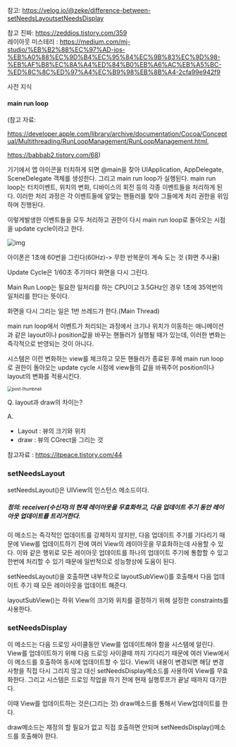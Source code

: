 참고: https://velog.io/@zeke/difference-between-setNeedsLayoutsetNeedsDisplay

참고 진짜: https://zeddios.tistory.com/359  
레이아웃 미스테리 : https://medium.com/mj-studio/%EB%B2%88%EC%97%AD-ios-%EB%A0%88%EC%9D%B4%EC%95%84%EC%9B%83%EC%9D%98-%EB%AF%B8%EC%8A%A4%ED%84%B0%EB%A6%AC%EB%A5%BC-%ED%8C%8C%ED%97%A4%EC%B9%98%EB%8B%A4-2cfa99e942f9


사전 지식

#### main run loop

(참고 자료:

 https://developer.apple.com/library/archive/documentation/Cocoa/Conceptual/Multithreading/RunLoopManagement/RunLoopManagement.html,

https://babbab2.tistory.com/68)

기기에서 앱 아이콘을 터치하게 되면 @main을 찾아 UIApplication, AppDelegate, SceneDelegate 객체를 생성한다. 그리고 main run loop가 실행된다. main run loop는 터치이벤트, 위치의 변화, 디바이스의 회전 등의 각종 이벤트들을 처리하게 된다. 이러한 처리 과정은 각 이벤트들에 알맞는 핸들러를 찾아 그들에게 처리 권한을 위임하며 진행된다. 

이렇게발생한 이벤트들을 모두 처리하고 권한이 다시 main run loop로 돌아오는 시점을 update cycle이라고 한다. 

![img](https://media.vlpt.us/images/zeke/post/8fec2313-8bb2-46a0-9e1e-7771629d3870/9936863F5ACA0D5C06.png)

아이폰은 1초에 60번을 그린다(60Hz)-> 무한 반복문이 계속 도는 것 (화면 주사율)

Update Cycle은 1/60초 주기마다 화면을 다시 그린다. 

Main Run Loop는 필요한 일처리를 하는 CPU이고 3.5GHz인 경우 1초에 35억번의 일처리를 한다는 뜻이다. 

화면을 다시 그리는 일은 1번 쓰레드가 한다.(Main Thread)



main run loop에서 이벤트가 처리되는 과정에서 크기나 위치가 이동하는 애니메이션과 같은 layout이나 position값을 바꾸는 핸들러가 실행될 때가 있는데, 이러한 변화는 즉각적으로 반영되는 것이 아니다. 

시스템은 이런 변화하는 view를 체크하고 모든 핸들러가 종료된 후에 main run loop로 권한이 돌아오는 update cycle 시점에 view들의 값을 바꿔주어 position이나 layout의 변화를 적용시킨다. 

<img src="https://media.vlpt.us/images/zeke/post/2317e4ed-6e53-4fe1-990e-03d72bc7813a/R1280x0-3.png" alt="post-thumbnail" style="zoom: 67%;" />

Q. layout과 draw의 차이는? 

A. 

+ Layout : 뷰의 크기와 위치
+ draw : 뷰의 CGrect을 그리는 것

참고자료 : https://itpeace.tistory.com/44



### setNeedsLayout

setNeedsLayout()은 UIView의 인스턴스 메소드이다. 

##### 정의: receiver(수신자)의 현재 레이아웃을 무효화하고, 다음 업데이트 주기 동안 레이아웃 업데이트를 트리거한다. 



이 메소드는 즉각적인 업데이트를 강제하지 않지만, 다음 업데이트 주기를 기다리기 때문에 View를 업데이트하기 전에 여러 View의 레이아웃을 무효화하는데 사용할 수 있다. 이와 같은 행위로 모든 레이아웃 업데이트를 하나의 업데이트 주기에 통합할 수 있고 한번에 처리할 수 있기 때문에 일반적으로 성능향상에 도움이 된다. 



setNeedsLayout()을 호출하면 내부적으로 layoutSubView()를 호출해서 다음 업데이트 주기 때 모든 레이아웃을 업데이트 해준다. 

layoutSubView()는 하위 View의 크기와 위치를 결정하기 위해 설정한 constraints를 사용한다. 



### setNeedsDisplay

이 메소드는 다음 드로잉 사이클동안 View를 업데이트해야 함을 시스템에 알린다. View를 업데이트하기 위해 다음 드로잉 사이클때 까지 기다리기 때문에 여러 View에서 이 메소드를 호출하여 동시에 업데이트할 수 있다. View의 내용이 변경되면 해당 변경사항을 직접 다시 그리지 않고 대신 setNeedsDisplay메소드를 사용하여 View를 무효화한다. 그리고 시스템은 드로잉 작업을 하기 전에 현재 실행루프가 끝날 때까지 대기한다. 



이때 View를 업데이트하는 것은(그리는 것) draw메소드를 통해서 View업데이트를 한다. 

draw메소드는 재정의 할 필요가 없고 직접 호출하면 안되며 setNeedsDisplay()메소드를 호출해야 한다. 



